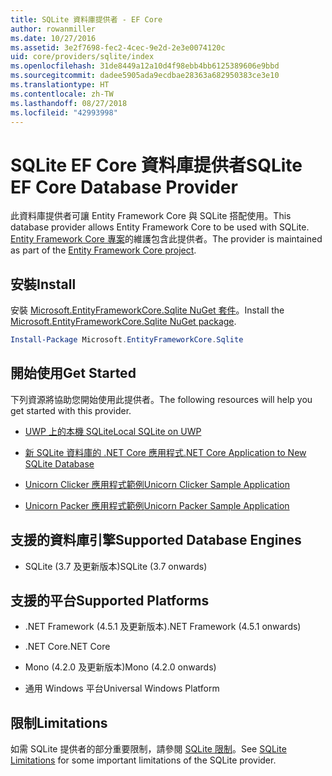 ```yaml
---
title: SQLite 資料庫提供者 - EF Core
author: rowanmiller
ms.date: 10/27/2016
ms.assetid: 3e2f7698-fec2-4cec-9e2d-2e3e0074120c
uid: core/providers/sqlite/index
ms.openlocfilehash: 31de8449a12a10d4f98ebb4bb6125389606e9bbd
ms.sourcegitcommit: dadee5905ada9ecdbae28363a682950383ce3e10
ms.translationtype: HT
ms.contentlocale: zh-TW
ms.lasthandoff: 08/27/2018
ms.locfileid: "42993998"
---
```

# <a name="sqlite-ef-core-database-provider"></a><span data-ttu-id="15ecc-102">SQLite EF Core 資料庫提供者</span><span class="sxs-lookup"><span data-stu-id="15ecc-102">SQLite EF Core Database Provider</span></span>

<span data-ttu-id="15ecc-103">此資料庫提供者可讓 Entity Framework Core 與 SQLite 搭配使用。</span><span class="sxs-lookup"><span data-stu-id="15ecc-103">This database provider allows Entity Framework Core to be used with SQLite.</span></span> <span data-ttu-id="15ecc-104">[Entity Framework Core 專案](https://github.com/aspnet/EntityFrameworkCore)的維護包含此提供者。</span><span class="sxs-lookup"><span data-stu-id="15ecc-104">The provider is maintained as part of the [Entity Framework Core project](https://github.com/aspnet/EntityFrameworkCore).</span></span>

## <a name="install"></a><span data-ttu-id="15ecc-105">安裝</span><span class="sxs-lookup"><span data-stu-id="15ecc-105">Install</span></span>

<span data-ttu-id="15ecc-106">安裝 [Microsoft.EntityFrameworkCore.Sqlite NuGet 套件](https://www.nuget.org/packages/Microsoft.EntityFrameworkCore.Sqlite/)。</span><span class="sxs-lookup"><span data-stu-id="15ecc-106">Install the [Microsoft.EntityFrameworkCore.Sqlite NuGet package](https://www.nuget.org/packages/Microsoft.EntityFrameworkCore.Sqlite/).</span></span>

``` powershell
Install-Package Microsoft.EntityFrameworkCore.Sqlite
```

## <a name="get-started"></a><span data-ttu-id="15ecc-107">開始使用</span><span class="sxs-lookup"><span data-stu-id="15ecc-107">Get Started</span></span>

<span data-ttu-id="15ecc-108">下列資源將協助您開始使用此提供者。</span><span class="sxs-lookup"><span data-stu-id="15ecc-108">The following resources will help you get started with this provider.</span></span>
* [<span data-ttu-id="15ecc-109">UWP 上的本機 SQLite</span><span class="sxs-lookup"><span data-stu-id="15ecc-109">Local SQLite on UWP</span></span>](../../get-started/uwp/getting-started.md)

* [<span data-ttu-id="15ecc-110">新 SQLite 資料庫的 .NET Core 應用程式</span><span class="sxs-lookup"><span data-stu-id="15ecc-110">.NET Core Application to New SQLite Database</span></span>](../../get-started/netcore/new-db-sqlite.md)

* [<span data-ttu-id="15ecc-111">Unicorn Clicker 應用程式範例</span><span class="sxs-lookup"><span data-stu-id="15ecc-111">Unicorn Clicker Sample Application</span></span>](https://github.com/rowanmiller/UnicornStore/tree/master/UnicornClicker/UWP)

* [<span data-ttu-id="15ecc-112">Unicorn Packer 應用程式範例</span><span class="sxs-lookup"><span data-stu-id="15ecc-112">Unicorn Packer Sample Application</span></span>](https://github.com/rowanmiller/UnicornStore/tree/master/UnicornPacker)

## <a name="supported-database-engines"></a><span data-ttu-id="15ecc-113">支援的資料庫引擎</span><span class="sxs-lookup"><span data-stu-id="15ecc-113">Supported Database Engines</span></span>

* <span data-ttu-id="15ecc-114">SQLite (3.7 及更新版本)</span><span class="sxs-lookup"><span data-stu-id="15ecc-114">SQLite (3.7 onwards)</span></span>

## <a name="supported-platforms"></a><span data-ttu-id="15ecc-115">支援的平台</span><span class="sxs-lookup"><span data-stu-id="15ecc-115">Supported Platforms</span></span>

* <span data-ttu-id="15ecc-116">.NET Framework (4.5.1 及更新版本)</span><span class="sxs-lookup"><span data-stu-id="15ecc-116">.NET Framework (4.5.1 onwards)</span></span>

* <span data-ttu-id="15ecc-117">.NET Core</span><span class="sxs-lookup"><span data-stu-id="15ecc-117">.NET Core</span></span>

* <span data-ttu-id="15ecc-118">Mono (4.2.0 及更新版本)</span><span class="sxs-lookup"><span data-stu-id="15ecc-118">Mono (4.2.0 onwards)</span></span>

* <span data-ttu-id="15ecc-119">通用 Windows 平台</span><span class="sxs-lookup"><span data-stu-id="15ecc-119">Universal Windows Platform</span></span>

## <a name="limitations"></a><span data-ttu-id="15ecc-120">限制</span><span class="sxs-lookup"><span data-stu-id="15ecc-120">Limitations</span></span>

<span data-ttu-id="15ecc-121">如需 SQLite 提供者的部分重要限制，請參閱 [SQLite 限制](limitations.md)。</span><span class="sxs-lookup"><span data-stu-id="15ecc-121">See [SQLite Limitations](limitations.md) for some important limitations of the SQLite provider.</span></span>
